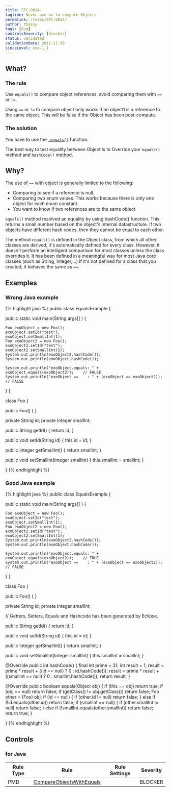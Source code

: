 ```yaml
---
title: STC-0014
tagline: Never use == to compare Objects
permalink: /rules/STC-0014/
author: fbassy
tags: [bug]
controlsSeverity: [blocker]
status: validated
validationDate: 2011-11-30
sinceLevel: exo-1_1
---
```


<a name="what"></a>
## What?

### <i class="fa fa-info-circle"></i> The rule

Use `equals()` to compare object references, avoid comparing them with `==` or `!=`.

Using `==` or `!=` to compare object only works if an object1 is a reference to the same object. This will be false if the
Object has been post-compute.

### <i class="fa fa-lightbulb-o"></i> The solution

You have to use the [`.equals()`](http://docs.oracle.com/javase/7/docs/api/java/lang/Object.html#equals(java.lang.Object|))
function.

The best way to test equality between Object is to Override your `equals()` method and `hashCode()` method.

<a name="why"></a>
## Why?

The use of `==` with object is generally limited to the following:

  * Comparing to see if a reference is null.
  * Comparing two enum values. This works because there is only one object for each enum constant.
  * You want to know if two references are to the same object

`equals()` method resolved an equality by using hashCode() function. This returns a small number based on the object's internal
 datastructure. If two objects have different hash codes, then they cannot be equal to each other.

The method  `equals()` is defined in the Object class, from which all other classes are derived, it's automatically defined for
every class. However, it doesn't perform an intelligent comparison for most classes unless the class overrides it. It has been
defined in a meaningful way for most Java core classes (such as String, Integer,...) If it's not defined for a class
that you created, it behaves the same as `==`.

<a name="examples"></a>
## Examples

<div class="panel panel-danger">
  <div class="panel-heading">
    <h3 class="panel-title"><i class="fa fa-thumbs-down pull-right"></i> Wrong Java example</h3>
  </div>
  <div class="panel-body">

{% highlight java %}
public class EqualsExample {

  public static void main(String args[] ) {

    Foo exoObject = new Foo();
    exoObject.setId("test");
    exoObject.setSmallInt(1);
    Foo exoObject2 = new Foo();
    exoObject2.setId("test");
    exoObject2.setSmallInt(1);
    System.out.println(exoObject2.hashCode());
    System.out.println(exoObject.hashCode());

    System.out.println("exoObject.equals: " + exoObject.equals(exoObject2));	// FALSE
    System.out.println("exoObject ==    : " + (exoObject == exoObject2));	  // FALSE

  }
}

class Foo {

  public Foo() {
  }

  private String id;
  private Integer smallInt;

  public String getId() {
    return id;
  }

  public void setId(String id) {
    this.id = id;
  }

  public Integer getSmallInt() {
    return smallInt;
  }

  public void setSmallInt(Integer smallInt) {
    this.smallInt = smallInt;
  }

}
{% endhighlight %}

  </div>
</div>


<div class="panel panel-success">
  <div class="panel-heading">
    <h3 class="panel-title"><i class="fa fa-thumbs-up pull-right"></i> Good Java example</h3>
  </div>
  <div class="panel-body">

{% highlight java %}
public class EqualsExample {

  public static void main(String args[] ) {

    Foo exoObject = new Foo();
    exoObject.setId("test");
    exoObject.setSmallInt(1);
    Foo exoObject2 = new Foo();
    exoObject2.setId("test");
    exoObject2.setSmallInt(1);
    System.out.println(exoObject2.hashCode());
    System.out.println(exoObject.hashCode());

    System.out.println("exoObject.equals: " + exoObject.equals(exoObject2));	// TRUE
    System.out.println("exoObject ==    : " + (exoObject == exoObject2));	  // FALSE

  }
}

class Foo {

  public Foo() {
  }

  private String id;
  private Integer smallInt;

  // Getters, Setters, Equals and Hashcode has been generated by Eclipse.

  public String getId() {
    return id;
  }

  public void setId(String id) {
    this.id = id;
  }

  public Integer getSmallInt() {
    return smallInt;
  }

  public void setSmallInt(Integer smallInt) {
    this.smallInt = smallInt;
  }

  @Override
  public int hashCode() {
    final int prime = 31;
    int result = 1;
    result = prime * result + ((id == null) ? 0 : id.hashCode());
    result = prime * result + ((smallInt == null) ? 0 : smallInt.hashCode());
    return result;
  }

  @Override
  public boolean equals(Object obj) {
    if (this == obj)
      return true;
    if (obj == null)
      return false;
    if (getClass() != obj.getClass())
      return false;
    Foo other = (Foo) obj;
    if (id == null) {
      if (other.id != null)
        return false;
    } else if (!id.equals(other.id))
      return false;
    if (smallInt == null) {
      if (other.smallInt != null)
        return false;
    } else if (!smallInt.equals(other.smallInt))
      return false;
    return true;
  }

}
{% endhighlight %}

  </div>
</div>


<a name="controls"></a>
## <i class="fa fa-shield"></i> Controls

### for Java

<div class="table-responsive">
  <table class="table">
    <thead>
      <tr>
        <th>Rule Type</th>
        <th>Rule</th>
        <th>Rule Settings</th>
        <th>Severity</th>
      </tr>
    </thead>
    <tbody>
    <tr>
      <td>PMD</td>
      <td><a href="http://pmd.sourceforge.net/rules/design.html#CompareObjectsWithEquals">CompareObjectsWithEquals</a></td>
       <td>
       </td>
       <td>BLOCKER</td>
     </tr>
   </tbody>
  </table>
</div>
